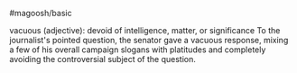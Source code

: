 #magoosh/basic

vacuous (adjective): devoid of intelligence, matter, or significance 
To the journalist's pointed question, the senator gave a vacuous response, mixing a few of his overall 
campaign slogans with platitudes and completely avoiding the controversial subject of the question. 

